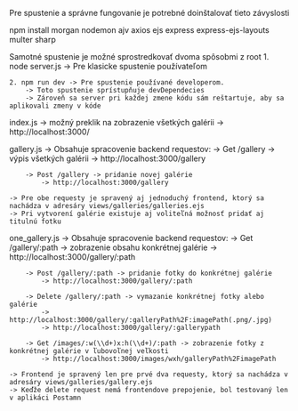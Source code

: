 Pre spustenie a správne fungovanie je potrebné doinštalovať tieto závyslosti

npm install morgan nodemon ajv axios ejs express express-ejs-layouts multer sharp

Samotné spustenie je možné sprostredkovať dvoma spôsobmi z root
	1. node server.js -> Pre klasicke spustenie používateľom

	2. npm run dev -> Pre spustenie používané developerom.
		-> Toto spustenie sprístupňuje devDependecies
		-> Zároveň sa server pri každej zmene kódu sám reštartuje, aby sa aplikovali zmeny v kóde

index.js 
	-> možný preklik na zobrazenie všetkých galérii
	-> http://localhost:3000/

gallery.js 
	-> Obsahuje spracovenie backend requestov:
		-> Get /gallery -> výpis všetkých galérii
			-> http://localhost:3000/gallery
	
		-> Post /gallery -> pridanie novej galérie
			-> http://localhost:3000/gallery		

	-> Pre obe requesty je spravený aj jednoduchý frontend, ktorý sa nachádza v adresáry views/galleries/galleries.ejs
	-> Pri vytvorení galérie existuje aj voliteľná možnosť pridať aj titulnú fotku


one_gallery.js 
	-> Obsahuje spracovenie backend requestov:
		-> Get /gallery/:path -> zobrazenie obsahu konkrétnej galérie
			-> http://localhost:3000/gallery/:path

		-> Post /gallery/:path -> pridanie fotky do konkrétnej galérie
			-> http://localhost:3000/gallery/:path

		-> Delete /gallery/:path -> vymazanie konkrétnej fotky alebo galérie
			-> http://localhost:3000/gallery/:galleryPath%2F:imagePath(.png/.jpg)
			-> http://localhost:3000/gallery/:gallerypath

		-> Get /images/:w(\\d+)x:h(\\d+)/:path -> zobrazenie fotky z konkrétnej galérie v ľubovoľnej veľkosti
			-> http://localhost:3000/images/wxh/galleryPath%2FimagePath

	-> Frontend je spravený len pre prvé dva requesty, ktorý sa nachádza v adresáry views/galleries/gallery.ejs
	-> Keďže delete request nemá frontendove prepojenie, bol testovaný len v aplikáci Postamn




	
